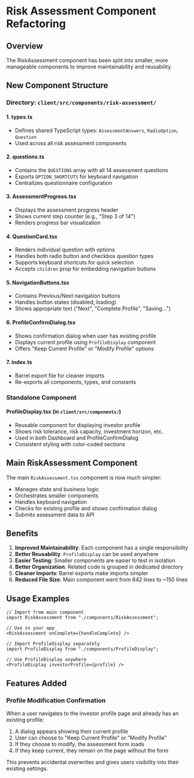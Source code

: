 # Risk Assessment Component Refactoring

## Overview

The RiskAssessment component has been split into smaller, more manageable components to improve maintainability and reusability.

## New Component Structure

### Directory: `client/src/components/risk-assessment/`

#### 1. **types.ts**

- Defines shared TypeScript types: `AssessmentAnswers`, `RadioOption`, `Question`
- Used across all risk assessment components

#### 2. **questions.ts**

- Contains the `QUESTIONS` array with all 14 assessment questions
- Exports `OPTION_SHORTCUTS` for keyboard navigation
- Centralizes questionnaire configuration

#### 3. **AssessmentProgress.tsx**

- Displays the assessment progress header
- Shows current step counter (e.g., "Step 3 of 14")
- Renders progress bar visualization

#### 4. **QuestionCard.tsx**

- Renders individual question with options
- Handles both radio button and checkbox question types
- Supports keyboard shortcuts for quick selection
- Accepts `children` prop for embedding navigation buttons

#### 5. **NavigationButtons.tsx**

- Contains Previous/Next navigation buttons
- Handles button states (disabled, loading)
- Shows appropriate text ("Next", "Complete Profile", "Saving...")

#### 6. **ProfileConfirmDialog.tsx**

- Shows confirmation dialog when user has existing profile
- Displays current profile using `ProfileDisplay` component
- Offers "Keep Current Profile" or "Modify Profile" options

#### 7. **index.ts**

- Barrel export file for cleaner imports
- Re-exports all components, types, and constants

### Standalone Component

#### **ProfileDisplay.tsx** (in `client/src/components/`)

- Reusable component for displaying investor profile
- Shows risk tolerance, risk capacity, investment horizon, etc.
- Used in both Dashboard and ProfileConfirmDialog
- Consistent styling with color-coded sections

## Main RiskAssessment Component

The main `RiskAssessment.tsx` component is now much simpler:

- Manages state and business logic
- Orchestrates smaller components
- Handles keyboard navigation
- Checks for existing profile and shows confirmation dialog
- Submits assessment data to API

## Benefits

1. **Improved Maintainability**: Each component has a single responsibility
2. **Better Reusability**: `ProfileDisplay` can be used anywhere
3. **Easier Testing**: Smaller components are easier to test in isolation
4. **Better Organization**: Related code is grouped in dedicated directory
5. **Cleaner Imports**: Barrel exports make imports simpler
6. **Reduced File Size**: Main component went from 642 lines to ~150 lines

## Usage Examples

```tsx
// Import from main component
import RiskAssessment from "./components/RiskAssessment";

// Use in your app
<RiskAssessment onComplete={handleComplete} />

// Import ProfileDisplay separately
import ProfileDisplay from "./components/ProfileDisplay";

// Use ProfileDisplay anywhere
<ProfileDisplay investorProfile={profile} />
```

## Features Added

### Profile Modification Confirmation

When a user navigates to the investor profile page and already has an existing profile:

1. A dialog appears showing their current profile
2. User can choose to "Keep Current Profile" or "Modify Profile"
3. If they choose to modify, the assessment form loads
4. If they keep current, they remain on the page without the form

This prevents accidental overwrites and gives users visibility into their existing settings.

